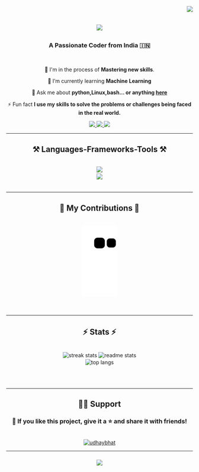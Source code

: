 <img align="right" src="https://visitor-badge.laobi.icu/badge?page_id=udhaybhat00.udhaybhat00" />

<h1 align="center"> 
    <img src="https://readme-typing-svg.herokuapp.com/?font=Righteous&size=35&center=true&vCenter=true&width=500&height=70&duration=4000&lines=Hi+There!+👋;+I'm+Ayushmaan!;" />
</h1>

<h3 align="center">A Passionate Coder from India 🇮🇳</h3>

<br/>

 </div>
 
<div align="center">

🔭 I'm in the process of **Mastering new skills**.
 
 🌱 I’m currently learning **Machine Learning**

 💬 Ask me about **python,Linux,bash... or anything [here](https://github.com/ayushmaan76/ayushmaan76/issues)**

 ⚡ Fun fact **I use my skills to solve the problems or challenges being faced in the real world.**
 
 </div>
 
<div align="center"> 
  <a href="mailto:ayushmaan762005@gmail.com">
    <img src="https://img.shields.io/badge/Gmail-333333?style=for-the-badge&logo=gmail&logoColor=red" />
  </a>
  <a href="https://linkedin.com/in/ayushmaan76" target="_blank">
    <img src="https://img.shields.io/badge/LinkedIn-0077B5?style=for-the-badge&logo=linkedin&logoColor=white" target="_blank" />
  </a>
  <a href="https://github.com/ayushmaan76" target="_blank">
     <img src="https://img.shields.io/badge/Portfolio-FF5722?style=for-the-badge&logo=todoist&logoColor=white" target="_blank" /> <!-- sqlite, safari, google-chrome are other good icon options -->
  </a>
</div>

 <hr/>
 
<h2 align="center">⚒️ Languages-Frameworks-Tools ⚒️</h2>
<br/>
<div align="center">
   <img src="https://skillicons.dev/icons?i=html,css,bootstrap,vscode,github,c,php" />
  <br>
    <img src="https://skillicons.dev/icons?i=python,javascript,linux,bash,ruby" /><br>
</div>
</div>

<br/>
<hr/>

<div align="center">
  <h2>🐍 My Contributions 🐍</h2>
  <br>
      <img alt="snake eating my contributions" src="https://raw.githubusercontent.com/udhaybhat00/udhaybhat00/output/github-contribution-grid-snake.svg" />
  <br/><br/><br/>
</div>

<hr/>

<h2 align="center">⚡ Stats ⚡</h2>
<br>
<div align=center>

  <img width=390 src="https://streak-stats.demolab.com?user=udhaybhat00&theme=react&border_radius=10" alt="streak stats"/>

  <img width=390 src="https://github-readme-stats.vercel.app/api?username=udhaybhat00&show_icons=true&theme=react&rank_icon=github&border_radius=10" alt="readme stats" />

  <br/>
 <img width=325 align="center" src="https://github-readme-stats.vercel.app/api/top-langs/?username=udhaybhat00&layout=compact&theme=react&border_radius=10&size_weight=0.5&count_weight=0.5&exclude_repo=github-readme-stats" alt="top langs" />
</div>

<br/><br/>
<hr/>
<h2 align="center">🙋‍♂️ Support</h2>


<h3 align="center">💙 If you like this project, give it a ⭐ and share it with friends!</h3>
<br>
<div align="center">
    <a href="https://www.buymeacoffee.com/udhaybhat">
        <img src="https://cdn.buymeacoffee.com/buttons/v2/default-yellow.png" alt="udhaybhat" height="50" width="210">
    </a>
</div>

<hr>
<h3 align="center">
    <img src="https://readme-typing-svg.herokuapp.com/?font=Righteous&size=25&center=true&vCenter=true&width=500&height=70&duration=4000&lines=Thanks+for+visiting!+✌️;+Shoot+me+a+message+on+Linkedin!;I'm+always+down+to+collab+:)">
</h3>
 <br/>
